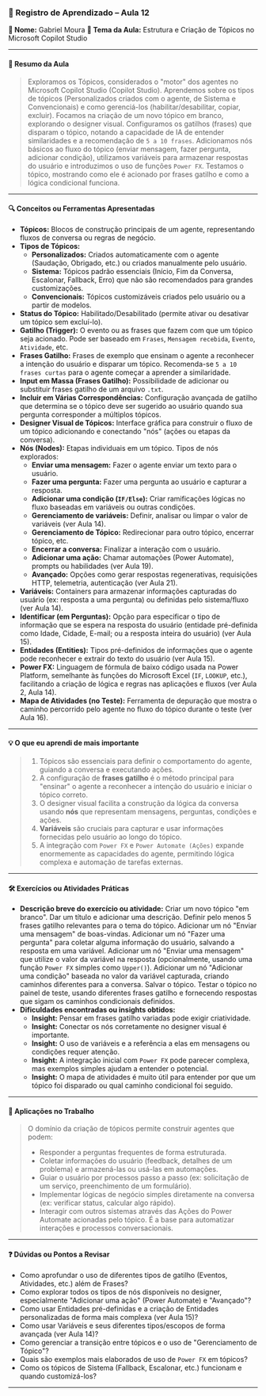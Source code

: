 ### 📘 Registro de Aprendizado – Aula 12

**👤 Nome:** Gabriel Moura
**🎯 Tema da Aula:** Estrutura e Criação de Tópicos no Microsoft Copilot Studio

---

#### 📝 Resumo da Aula
> Exploramos os Tópicos, considerados o "motor" dos agentes no Microsoft Copilot Studio (Copilot Studio). Aprendemos sobre os tipos de tópicos (Personalizados criados com o agente, de Sistema e Convencionais) e como gerenciá-los (habilitar/desabilitar, copiar, excluir). Focamos na criação de um novo tópico em branco, explorando o designer visual. Configuramos os gatilhos (frases) que disparam o tópico, notando a capacidade de IA de entender similaridades e a recomendação de `5 a 10 frases`. Adicionamos nós básicos ao fluxo do tópico (enviar mensagem, fazer pergunta, adicionar condição), utilizamos variáveis para armazenar respostas do usuário e introduzimos o uso de funções `Power FX`. Testamos o tópico, mostrando como ele é acionado por frases gatilho e como a lógica condicional funciona.

---

#### 🔍 Conceitos ou Ferramentas Apresentadas
- **Tópicos:** Blocos de construção principais de um agente, representando fluxos de conversa ou regras de negócio.
- **Tipos de Tópicos:**
    - **Personalizados:** Criados automaticamente com o agente (Saudação, Obrigado, etc.) ou criados manualmente pelo usuário.
    - **Sistema:** Tópicos padrão essenciais (Início, Fim da Conversa, Escalonar, Fallback, Erro) que não são recomendados para grandes customizações.
    - **Convencionais:** Tópicos customizáveis criados pelo usuário ou a partir de modelos.
- **Status do Tópico:** Habilitado/Desabilitado (permite ativar ou desativar um tópico sem excluí-lo).
- **Gatilho (Trigger):** O evento ou as frases que fazem com que um tópico seja acionado. Pode ser baseado em `Frases`, `Mensagem recebida`, `Evento`, `Atividade`, etc.
- **Frases Gatilho:** Frases de exemplo que ensinam o agente a reconhecer a intenção do usuário e disparar um tópico. Recomenda-se `5 a 10 frases curtas` para o agente começar a aprender a similaridade.
- **Input em Massa (Frases Gatilho):** Possibilidade de adicionar ou substituir frases gatilho de um arquivo `.txt`.
- **Incluir em Várias Correspondências:** Configuração avançada de gatilho que determina se o tópico deve ser sugerido ao usuário quando sua pergunta corresponder a múltiplos tópicos.
- **Designer Visual de Tópicos:** Interface gráfica para construir o fluxo de um tópico adicionando e conectando "nós" (ações ou etapas da conversa).
- **Nós (Nodes):** Etapas individuais em um tópico. Tipos de nós explorados:
    - **Enviar uma mensagem:** Fazer o agente enviar um texto para o usuário.
    - **Fazer uma pergunta:** Fazer uma pergunta ao usuário e capturar a resposta.
    - **Adicionar uma condição (`IF/Else`):** Criar ramificações lógicas no fluxo baseadas em variáveis ou outras condições.
    - **Gerenciamento de variáveis:** Definir, analisar ou limpar o valor de variáveis (ver Aula 14).
    - **Gerenciamento de Tópico:** Redirecionar para outro tópico, encerrar tópico, etc.
    - **Encerrar a conversa:** Finalizar a interação com o usuário.
    - **Adicionar uma ação:** Chamar automações (Power Automate), prompts ou habilidades (ver Aula 19).
    - **Avançado:** Opções como gerar respostas regenerativas, requisições HTTP, telemetria, autenticação (ver Aula 21).
- **Variáveis:** Containers para armazenar informações capturadas do usuário (ex: resposta a uma pergunta) ou definidas pelo sistema/fluxo (ver Aula 14).
- **Identificar (em Perguntas):** Opção para especificar o tipo de informação que se espera na resposta do usuário (entidade pré-definida como Idade, Cidade, E-mail; ou a resposta inteira do usuário) (ver Aula 15).
- **Entidades (Entities):** Tipos pré-definidos de informações que o agente pode reconhecer e extrair do texto do usuário (ver Aula 15).
- **Power FX:** Linguagem de fórmula de baixo código usada na Power Platform, semelhante às funções do Microsoft Excel (`IF`, `LOOKUP`, etc.), facilitando a criação de lógica e regras nas aplicações e fluxos (ver Aula 2, Aula 14).
- **Mapa de Atividades (no Teste):** Ferramenta de depuração que mostra o caminho percorrido pelo agente no fluxo do tópico durante o teste (ver Aula 16).

---

#### 💡 O que eu aprendi de mais importante
> 1.  Tópicos são essenciais para definir o comportamento do agente, guiando a conversa e executando ações.
> 2.  A configuração de **frases gatilho** é o método principal para "ensinar" o agente a reconhecer a intenção do usuário e iniciar o tópico correto.
> 3.  O designer visual facilita a construção da lógica da conversa usando **nós** que representam mensagens, perguntas, condições e ações.
> 4.  **Variáveis** são cruciais para capturar e usar informações fornecidas pelo usuário ao longo do tópico.
> 5.  A integração com `Power FX` e `Power Automate (Ações)` expande enormemente as capacidades do agente, permitindo lógica complexa e automação de tarefas externas.

---

#### 🛠 Exercícios ou Atividades Práticas
- **Descrição breve do exercício ou atividade:** Criar um novo tópico "em branco". Dar um título e adicionar uma descrição. Definir pelo menos 5 frases gatilho relevantes para o tema do tópico. Adicionar um nó "Enviar uma mensagem" de boas-vindas. Adicionar um nó "Fazer uma pergunta" para coletar alguma informação do usuário, salvando a resposta em uma variável. Adicionar um nó "Enviar uma mensagem" que utilize o valor da variável na resposta (opcionalmente, usando uma função `Power FX` simples como `Upper()`). Adicionar um nó "Adicionar uma condição" baseada no valor da variável capturada, criando caminhos diferentes para a conversa. Salvar o tópico. Testar o tópico no painel de teste, usando diferentes frases gatilho e fornecendo respostas que sigam os caminhos condicionais definidos.
- **Dificuldades encontradas ou insights obtidos:**
    - **Insight:** Pensar em frases gatilho variadas pode exigir criatividade.
    - **Insight:** Conectar os nós corretamente no designer visual é importante.
    - **Insight:** O uso de variáveis e a referência a elas em mensagens ou condições requer atenção.
    - **Insight:** A integração inicial com `Power FX` pode parecer complexa, mas exemplos simples ajudam a entender o potencial.
    - **Insight:** O mapa de atividades é muito útil para entender por que um tópico foi disparado ou qual caminho condicional foi seguido.

---

#### 📌 Aplicações no Trabalho
> O domínio da criação de tópicos permite construir agentes que podem:
> - Responder a perguntas frequentes de forma estruturada.
> - Coletar informações do usuário (feedback, detalhes de um problema) e armazená-las ou usá-las em automações.
> - Guiar o usuário por processos passo a passo (ex: solicitação de um serviço, preenchimento de um formulário).
> - Implementar lógicas de negócio simples diretamente na conversa (ex: verificar status, calcular algo rápido).
> - Interagir com outros sistemas através das Ações do Power Automate acionadas pelo tópico.
> É a base para automatizar interações e processos conversacionais.

---

#### ❓ Dúvidas ou Pontos a Revisar
- Como aprofundar o uso de diferentes tipos de gatilho (Eventos, Atividades, etc.) além de Frases?
- Como explorar todos os tipos de nós disponíveis no designer, especialmente "Adicionar uma ação" (Power Automate) e "Avançado"?
- Como usar Entidades pré-definidas e a criação de Entidades personalizadas de forma mais complexa (ver Aula 15)?
- Como usar Variáveis e seus diferentes tipos/escopos de forma avançada (ver Aula 14)?
- Como gerenciar a transição entre tópicos e o uso de "Gerenciamento de Tópico"?
- Quais são exemplos mais elaborados de uso de `Power FX` em tópicos?
- Como os tópicos de Sistema (Fallback, Escalonar, etc.) funcionam e quando customizá-los?
---